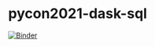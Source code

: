 # pycon2021-dask-sql

[![Binder](https://mybinder.org/badge_logo.svg)](https://mybinder.org/v2/gh/adbreind/pycon2021-dask-sql.git/HEAD?urlpath=lab)
